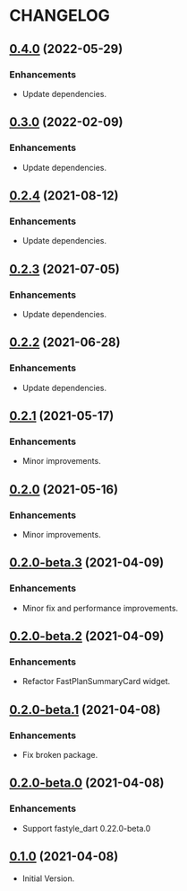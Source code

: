 # CHANGELOG

## [0.4.0](https://github.com/tyrcord/fastyle_pricing/releases/tag/0.4.0) (2022-05-29)

### Enhancements

- Update dependencies.

## [0.3.0](https://github.com/tyrcord/fastyle_pricing/releases/tag/0.3.0) (2022-02-09)

### Enhancements

- Update dependencies.

## [0.2.4](https://github.com/tyrcord/fastyle_pricing/releases/tag/0.2.4) (2021-08-12)

### Enhancements

- Update dependencies.

## [0.2.3](https://github.com/tyrcord/fastyle_pricing/releases/tag/0.2.3) (2021-07-05)

### Enhancements

- Update dependencies.

## [0.2.2](https://github.com/tyrcord/fastyle_pricing/releases/tag/0.2.2) (2021-06-28)

### Enhancements

- Update dependencies.

## [0.2.1](https://github.com/tyrcord/fastyle_pricing/releases/tag/0.2.1) (2021-05-17)

### Enhancements

- Minor improvements.

## [0.2.0](https://github.com/tyrcord/fastyle_pricing/releases/tag/0.2.0) (2021-05-16)

### Enhancements

- Minor improvements.

## [0.2.0-beta.3](https://github.com/tyrcord/fastyle_pricing/releases/tag/0.2.0-beta.3) (2021-04-09)

### Enhancements

- Minor fix and performance improvements.

## [0.2.0-beta.2](https://github.com/tyrcord/fastyle_pricing/releases/tag/0.2.0-beta.2) (2021-04-09)

### Enhancements

- Refactor FastPlanSummaryCard widget.

## [0.2.0-beta.1](https://github.com/tyrcord/fastyle_pricing/releases/tag/0.2.0-beta.1) (2021-04-08)

### Enhancements

- Fix broken package.

## [0.2.0-beta.0](https://github.com/tyrcord/fastyle_pricing/releases/tag/0.2.0-beta.0) (2021-04-08)

### Enhancements

- Support fastyle_dart 0.22.0-beta.0

## [0.1.0](https://github.com/tyrcord/fastyle_pricing/releases/tag/0.1.0) (2021-04-08)

- Initial Version.
